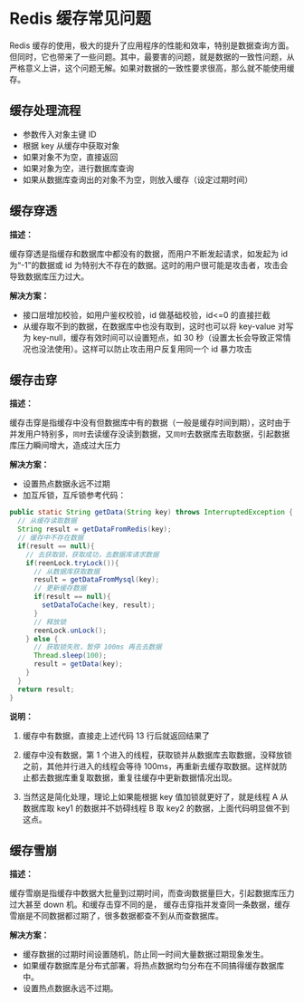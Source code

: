 # Redis 缓存常见问题

Redis 缓存的使用，极大的提升了应用程序的性能和效率，特别是数据查询方面。但同时，它也带来了一些问题。其中，最要害的问题，就是数据的一致性问题，从严格意义上讲，这个问题无解。如果对数据的一致性要求很高，那么就不能使用缓存。

## 缓存处理流程

- 参数传入对象主键 ID
- 根据 key 从缓存中获取对象
- 如果对象不为空，直接返回
- 如果对象为空，进行数据库查询
- 如果从数据库查询出的对象不为空，则放入缓存（设定过期时间）

## 缓存穿透

**描述：**

缓存穿透是指缓存和数据库中都没有的数据，而用户不断发起请求，如发起为 id 为“-1”的数据或 id 为特别大不存在的数据。这时的用户很可能是攻击者，攻击会导致数据库压力过大。

**解决方案：**

- 接口层增加校验，如用户鉴权校验，id 做基础校验，id<=0 的直接拦截
- 从缓存取不到的数据，在数据库中也没有取到，这时也可以将 key-value 对写为 key-null，缓存有效时间可以设置短点，如 30 秒（设置太长会导致正常情况也没法使用）。这样可以防止攻击用户反复用同一个 id 暴力攻击

## 缓存击穿

**描述：**

缓存击穿是指缓存中没有但数据库中有的数据（一般是缓存时间到期），这时由于并发用户特别多，`同时`去读缓存没读到数据，又`同时`去数据库去取数据，引起数据库压力瞬间增大，造成过大压力

**解决方案：**

- 设置热点数据永远不过期
- 加互斥锁，互斥锁参考代码：

```java
public static String getData(String key) throws InterruptedException {
  // 从缓存读取数据
  String result = getDataFromRedis(key);
  // 缓存中不存在数据
  if(result == null){
    // 去获取锁，获取成功，去数据库请求数据
    if(reenLock.tryLock()){
      // 从数据库获取数据
      result = getDataFromMysql(key);
      // 更新缓存数据
      if(result == null){
        setDataToCache(key, result);
      }
      // 释放锁
      reenLock.unLock();
    } else {
      // 获取锁失败，暂停 100ms 再去去数据
      Thread.sleep(100);
      result = getData(key);
    }
  }
  return result;
}
```

**说明：**

1. 缓存中有数据，直接走上述代码 13 行后就返回结果了

2. 缓存中没有数据，第 1 个进入的线程，获取锁并从数据库去取数据，没释放锁之前，其他并行进入的线程会等待 100ms，再重新去缓存取数据。这样就防止都去数据库重复取数据，重复往缓存中更新数据情况出现。

3. 当然这是简化处理，理论上如果能根据 key 值加锁就更好了，就是线程 A 从数据库取 key1 的数据并不妨碍线程 B 取 key2 的数据，上面代码明显做不到这点。

## 缓存雪崩

**描述：**

缓存雪崩是指缓存中数据大批量到过期时间，而查询数据量巨大，引起数据库压力过大甚至 down 机。和缓存击穿不同的是， 缓存击穿指并发查同一条数据，缓存雪崩是不同数据都过期了，很多数据都查不到从而查数据库。

**解决方案：**

- 缓存数据的过期时间设置随机，防止同一时间大量数据过期现象发生。
- 如果缓存数据库是分布式部署，将热点数据均匀分布在不同搞得缓存数据库中。
- 设置热点数据永远不过期。
